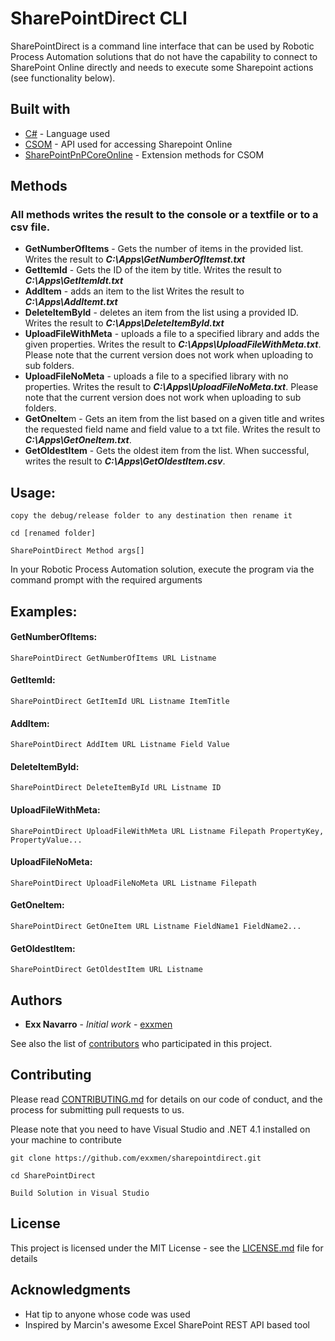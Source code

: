 # SharePointDirect CLI

SharePointDirect is a command line interface that can be used by Robotic Process Automation solutions that do not have the capability to connect to SharePoint Online directly and needs to execute some Sharepoint actions (see functionality below).

## Built with
* [C#](https://maven.apache.org/) - Language used
* [CSOM](https://docs.microsoft.com/en-us/sharepoint/dev/sp-add-ins/complete-basic-operations-using-sharepoint-client-library-code) - API used for accessing Sharepoint Online
* [SharePointPnPCoreOnline](https://www.nuget.org/packages/SharePointPnPCoreOnline/) - Extension methods for CSOM

## Methods

### All methods writes the result to the console or a textfile or to a csv file.

* **GetNumberOfItems** - Gets the number of items in the provided list. Writes the result to **_C:\Apps\GetNumberOfItemst.txt_**
* **GetItemId** - Gets the ID of the item by title. Writes the result to **_C:\Apps\GetItemIdt.txt_**
* **AddItem** - adds an item to the list Writes the result to **_C:\Apps\AddItemt.txt_**
* **DeleteItemById** - deletes an item from the list using a provided ID.  Writes the result to **_C:\Apps\DeleteItemById.txt_**
* **UploadFileWithMeta** - uploads a file to a specified library and adds the given properties.  Writes the result to **_C:\Apps\UploadFileWithMeta.txt_**. Please note that the current version does not work when uploading to sub folders.
* **UploadFileNoMeta** - uploads a file to a specified library with no properties. Writes the result to **_C:\Apps\UploadFileNoMeta.txt_**. Please note that the current version does not work when uploading to sub folders.
* **GetOneIte**m - Gets an item from the list based on a given title and writes the requested field name and field value to a txt file. Writes the result to **_C:\Apps\GetOneItem.txt_**.
* **GetOldestItem** - Gets the oldest item from the list. When successful, writes the result to **_C:\Apps\GetOldestItem.csv_**.

## Usage:

```
copy the debug/release folder to any destination then rename it

cd [renamed folder]

SharePointDirect Method args[]
```

In your Robotic Process Automation solution, execute the program via the command prompt with the required arguments

## Examples:

#### GetNumberOfItems:
```
SharePointDirect GetNumberOfItems URL Listname
```

#### GetItemId:
```
SharePointDirect GetItemId URL Listname ItemTitle
```

#### AddItem:
```
SharePointDirect AddItem URL Listname Field Value
```

#### DeleteItemById:
```
SharePointDirect DeleteItemById URL Listname ID
```
#### UploadFileWithMeta:
```
SharePointDirect UploadFileWithMeta URL Listname Filepath PropertyKey, PropertyValue...
```

#### UploadFileNoMeta:
```
SharePointDirect UploadFileNoMeta URL Listname Filepath
```

#### GetOneItem:
```
SharePointDirect GetOneItem URL Listname FieldName1 FieldName2...
```

#### GetOldestItem:
```
SharePointDirect GetOldestItem URL Listname
```

## Authors

* **Exx Navarro** - *Initial work* - [exxmen](https://github.com/exxmen)

See also the list of [contributors](https://github.com/exxmen/sharepointdirect/graphs/contributors) who participated in this project.

## Contributing
Please read [CONTRIBUTING.md](CONTRIBUTING.md) for details on our code of conduct, and the process for submitting pull requests to us.

Please note that you need to have Visual Studio and .NET 4.1 installed on your machine to contribute

```
git clone https://github.com/exxmen/sharepointdirect.git

cd SharePointDirect

Build Solution in Visual Studio
```

## License

This project is licensed under the MIT License - see the [LICENSE.md](LICENSE.md) file for details

## Acknowledgments

* Hat tip to anyone whose code was used
* Inspired by Marcin's awesome Excel SharePoint REST API based tool
